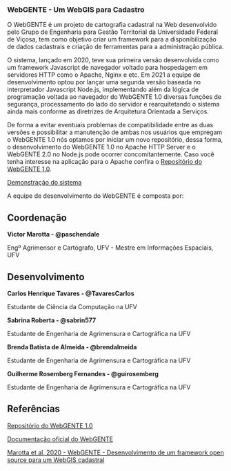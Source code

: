 ### WebGENTE - Um WebGIS para Cadastro

O WebGENTE é um projeto de cartografia cadastral na Web desenvolvido pelo Grupo de Engenharia para Gestão Territorial da Universidade Federal de Viçosa, tem como objetivo criar um framework para a disponibilização de dados cadastrais e criação de ferramentas para a administração pública.

O sistema, lançado em 2020, teve sua primeira versão desenvolvida como um framework Javascript de navegador voltado para hospedagem em servidores HTTP como o Apache, Nginx e etc. Em 2021 a equipe de desenvolvimento optou por lançar uma segunda versão baseada no interpretador Javascript Node.js, implementando além da lógica de programação voltada ao navegador do WebGENTE 1.0 diversas funções de segurança, processamento do lado do servidor e rearquitetando o sistema ainda mais conforme as diretrizes de Arquitetura Orientada a Serviços.

De forma a evitar eventuais problemas de compatibilidade entre as duas versões e possibilitar a manutenção de ambas nos usuários que empregam o WebGENTE 1.0 nós optamos por iniciar um novo repositório, dessa forma, o desenvolvimento do WebGENTE 1.0 no Apache HTTP Server e o WebGENTE 2.0 no Node.js pode ocorrer concomitantemente. Caso você tenha interesse na aplicação para o Apache confira o [Repositório do WebGENTE 1.0](https://github.com/paschendale/webgente).

[Demonstração do sistema](https://webgente.genteufv.com.br/)

A equipe de desenvolvimento do WebGENTE é composta por:

## Coordenação
**Victor Marotta - @paschendale**

Engº Agrimensor e Cartógrafo, UFV - Mestre em Informações Espaciais, UFV

## Desenvolvimento
**Carlos Henrique Tavares - @TavaresCarlos**

Estudante de Ciência da Computação na UFV

**Sabrina Roberta - @sabrin577**

Estudante de Engenharia de Agrimensura e Cartográfica na UFV

**Brenda Batista de Almeida - @brendalmeida**

Estudante de Engenharia de Agrimensura e Cartográfica na UFV

**Guilherme Rosemberg Fernandes - @guirosemberg**

Estudante de Engenharia de Agrimensura e Cartográfica na UFV

## Referências

[Repositório do WebGENTE 1.0](https://github.com/paschendale/webgente)

[Documentação oficial do WebGENTE](https://www.genteufv.com.br/webgente)

[Marotta et al, 2020 - WebGENTE - Desenvolvimento de um framework open source para um WebGIS cadastral](https://www.researchgate.net/publication/344570062_WEBGENTE_DESENVOLVIMENTO_DE_UM_FRAMEWORK_OPEN_SOURCE_PARA_UM_WEBGIS_CADASTRAL)

